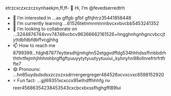 etrzcxczxczczxynhaekjm,ff,ff- 👋 Hi, I’m @fevedserredtrh
- 👀 I’m interested in ...as gffgb gfbf gfhjhtrz35441858448
- 🌱 I’m currently learning ...61526tetnmnmnnnbvcxvbvcbb5453241352
- 💞️ I’m looking to collaborate on ...3244874744vvv74748vcbcv96366662161526+hngghnhgnhgncvbccjtyttdbfdbfdbffvcgjhhg
- 📫 How to reach me 8799399...fdgh87877eyttesdhjjmhghn52etggvdffdg534hhhdssfhnbbdrhththrtfejmhjhhhmhbrgffgftyuuyytytyuutyytuuiui,,kyhnyhn98ollnrefrtrfrtfrfte7
- 😄 Pronouns: ...hn85uydsdsdsxzczxzxsdrrrergergreger484526xcvxcvxc6598152920
- ⚡ Fun fact: ...gjl69351xcxccx95ethdffhhhfg
nv reer45686354238453543cxcbcxbxssfhghgffl89lui
<!---lk.256621drytgresdffwebfd45hgngff6gbfgfbhttyh589*515296hgf
fevedserred/fevedserred is a ✨ special ✨ reposisdftory because its `README.md` (this fi56le) appears on you52 GitHuasasb profivcgb 
bfdfvvfsdv
